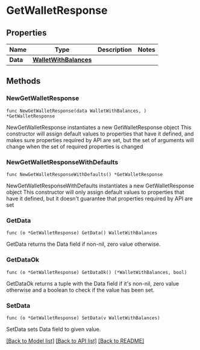 # GetWalletResponse

## Properties

Name | Type | Description | Notes
------------ | ------------- | ------------- | -------------
**Data** | [**WalletWithBalances**](WalletWithBalances.md) |  |

## Methods

### NewGetWalletResponse

`func NewGetWalletResponse(data WalletWithBalances, ) *GetWalletResponse`

NewGetWalletResponse instantiates a new GetWalletResponse object
This constructor will assign default values to properties that have it defined,
and makes sure properties required by API are set, but the set of arguments
will change when the set of required properties is changed

### NewGetWalletResponseWithDefaults

`func NewGetWalletResponseWithDefaults() *GetWalletResponse`

NewGetWalletResponseWithDefaults instantiates a new GetWalletResponse object
This constructor will only assign default values to properties that have it defined,
but it doesn't guarantee that properties required by API are set

### GetData

`func (o *GetWalletResponse) GetData() WalletWithBalances`

GetData returns the Data field if non-nil, zero value otherwise.

### GetDataOk

`func (o *GetWalletResponse) GetDataOk() (*WalletWithBalances, bool)`

GetDataOk returns a tuple with the Data field if it's non-nil, zero value otherwise
and a boolean to check if the value has been set.

### SetData

`func (o *GetWalletResponse) SetData(v WalletWithBalances)`

SetData sets Data field to given value.



[[Back to Model list]](../README.md#documentation-for-models) [[Back to API list]](../README.md#documentation-for-api-endpoints) [[Back to README]](../README.md)
